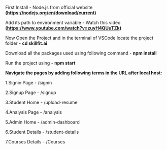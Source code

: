 First Install - Node.js from official website **(https://nodejs.org/en/download/current)**


Add its path to environment variable - Watch this video **(https://www.youtube.com/watch?v=zuyH4QUuTZk)**


Now Open the Project and in the terminal of VSCode locate the project folder - **cd skillfit.ai**


Download all the packages used using following command - **npm install**


Run the project using - **npm start**


**Navigate the pages by adding following terms in the URL after local host:**

1.Signin Page - /signin

2.Signup Page - /signup

3.Student Home - /upload-resume

4.Analysis Page - /analysis

5.Admin Home - /admin-dashboard

6.Student Details - /student-details

7.Courses Details - /Courses
